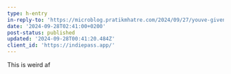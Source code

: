 ```yaml
---
type: h-entry
in-reply-to: 'https://microblog.pratikmhatre.com/2024/09/27/youve-given-your.html'
date: '2024-09-28T02:41:00+0200'
post-status: published
updated: '2024-09-28T00:41:20.484Z'
client_id: 'https://indiepass.app/'
---
```

This is weird af
